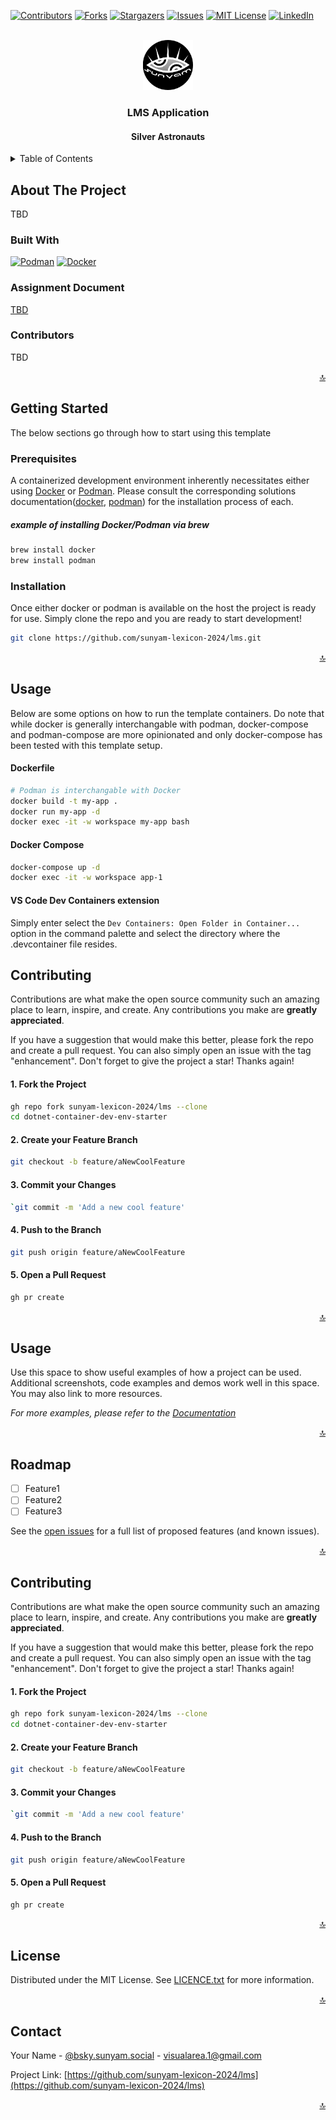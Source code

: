 <a name="readme-top"></a>

<!-- PROJECT SHIELDS -->
[![Contributors][contributors-shield]][contributors-url]
[![Forks][forks-shield]][forks-url]
[![Stargazers][stars-shield]][stars-url]
[![Issues][issues-shield]][issues-url]
[![MIT License][license-shield]][license-url]
[![LinkedIn][linkedin-shield]][linkedin-url]



<!-- PROJECT LOGO -->
<br />
<div align="center">
  <a href="https://github.com/sunyam-lexicon-2024/lms">
    <img src=".docs/images/logo.png" alt="Logo" width="80" height="80">
  </a>

<h3 align="center"> LMS Application</h3>
<h4 align="center"> Silver Astronauts </h4>

</div>



<!-- TABLE OF CONTENTS -->
<details>
  <summary>Table of Contents</summary>
  <ol>
    <li>
      <a href="#about-the-project">About The Project</a>
      <ul>
        <li><a href="#built-with">Built With</a></li>
        <li><a href="#assignment-document">Built With</a></li>
        <li><a href="#contributors">Built With</a></li>
      </ul>
    </li>
    <li>
      <a href="#getting-started">Getting Started</a>
      <ul>
        <li><a href="#prerequisites">Prerequisites</a></li>
        <li><a href="#installation">Installation</a></li>
      </ul>
    </li>
    <li><a href="#usage">Usage</a></li>
    <li><a href="#contributing">Contributing</a></li>
    <li><a href="#license">License</a></li>
    <li><a href="#contact">Contact</a></li>
    <li><a href="#acknowledgments">Acknowledgments</a></li>
  </ol>
</details>



<!-- ABOUT THE PROJECT -->
## About The Project

TBD



### Built With

[![Podman][Podman]][Podman-url]
[![Docker][Docker]][Docker-url]



### Assignment Document

[TBD](.tbd)



### Contributors

TBD

<p align="right"><a href="#readme-top">🔝</a></p>



<!-- GETTING STARTED -->
## Getting Started

The below sections go through how to start using this template

### Prerequisites

A containerized development environment inherently necessitates either using [Docker](https://www.docker.com) or [Podman](https://podman.io).
Please consult the corresponding solutions documentation([docker](https://docs.docker.com), [podman](https://podman.io/docs)) for the installation process of each.

##### example of installing Docker/Podman via brew 
```sh
brew install docker
brew install podman
```

### Installation

Once either docker or podman is available on the host the project is ready for use. Simply clone the repo and you are ready to start development!

   ```sh
   git clone https://github.com/sunyam-lexicon-2024/lms.git
   ```


<p align="right"><a href="#readme-top">🔝</a></p>


## Usage

Below are some options on how to run the template containers.
Do note that while docker is generally interchangable with podman, docker-compose and podman-compose are more opinionated and only docker-compose 
has been tested with this template setup.

#### Dockerfile
   ```sh
   # Podman is interchangable with Docker
   docker build -t my-app .
   docker run my-app -d
   docker exec -it -w workspace my-app bash
   ```
#### Docker Compose
   ```sh
   docker-compose up -d
   docker exec -it -w workspace app-1
   ```
#### VS Code Dev Containers extension
Simply enter select the `Dev Containers: Open Folder in Container...` option in the command palette and select the directory where the .devcontainer file resides. 

<!-- CONTRIBUTING -->
## Contributing

Contributions are what make the open source community such an amazing place to learn, inspire, and create. Any contributions you make are **greatly appreciated**.

If you have a suggestion that would make this better, please fork the repo and create a pull request. You can also simply open an issue with the tag "enhancement".
Don't forget to give the project a star! Thanks again!

#### 1. Fork the Project
```sh
gh repo fork sunyam-lexicon-2024/lms --clone
cd dotnet-container-dev-env-starter
```
#### 2. Create your Feature Branch 
```sh
git checkout -b feature/aNewCoolFeature
```
#### 3. Commit your Changes 
```sh
`git commit -m 'Add a new cool feature'
```
#### 4. Push to the Branch 
```sh
git push origin feature/aNewCoolFeature
```
#### 5. Open a Pull Request
```sh
gh pr create 
```

<p align="right"><a href="#readme-top">🔝</a></p>



<!-- USAGE EXAMPLES -->
## Usage

Use this space to show useful examples of how a project can be used. Additional screenshots, code examples and demos work well in this space. You may also link to more resources.

_For more examples, please refer to the [Documentation](https://example.com)_

<p align="right"><a href="#readme-top">🔝</a></p>



<!-- ROADMAP -->
## Roadmap

- [ ] Feature1
- [ ] Feature2
- [ ] Feature3

See the [open issues](https://github.com/sunyam-lexicon-2024/lms/issues) for a full list of proposed features (and known issues).

<p align="right"><a href="#readme-top">🔝</a></p>



<!-- CONTRIBUTING -->
## Contributing

Contributions are what make the open source community such an amazing place to learn, inspire, and create. Any contributions you make are **greatly appreciated**.

If you have a suggestion that would make this better, please fork the repo and create a pull request. You can also simply open an issue with the tag "enhancement".
Don't forget to give the project a star! Thanks again!

#### 1. Fork the Project
```sh
gh repo fork sunyam-lexicon-2024/lms --clone
cd dotnet-container-dev-env-starter
```
#### 2. Create your Feature Branch 
```sh
git checkout -b feature/aNewCoolFeature
```
#### 3. Commit your Changes 
```sh
`git commit -m 'Add a new cool feature'
```
#### 4. Push to the Branch 
```sh
git push origin feature/aNewCoolFeature
```
#### 5. Open a Pull Request
```sh
gh pr create 
```

<p align="right"><a href="#readme-top">🔝</a></p>



<!-- LICENSE -->
## License

Distributed under the MIT License. See [LICENCE.txt](LICENCE.txt) for more information.

<p align="right"><a href="#readme-top">🔝</a></p>



<!-- CONTACT -->
## Contact

Your Name - [@bsky.sunyam.social](https://bsky.app/profile/bsky.sunyam.social) - visualarea.1@gmail.com

Project Link: [https://github.com/sunyam-lexicon-2024/lms](https://github.com/sunyam-lexicon-2024/lms)

<p align="right"><a href="#readme-top">🔝</a></p>


<!-- MARKDOWN LINKS & IMAGES -->
<!-- https://www.markdownguide.org/basic-syntax/#reference-style-links -->
[contributors-shield]: https://img.shields.io/github/contributors/sunyam-lexicon-2024/lms.svg?style=for-the-badge
[contributors-url]: https://github.com/sunyam-lexicon-2024/lms/graphs/contributors
[forks-shield]: https://img.shields.io/github/forks/sunyam-lexicon-2024/lms?style=for-the-badge
[forks-url]: https://github.com/sunyam-lexicon-2024/lms/network/members
[stars-shield]: https://img.shields.io/github/stars/sunyam-lexicon-2024/lms.svg?style=for-the-badge
[stars-url]: https://github.com/sunyam-lexicon-2024/lms/stargazers
[issues-shield]: https://img.shields.io/github/issues/sunyam-lexicon-2024/lms.svg?style=for-the-badge
[issues-url]: https://github.com/sunyam-lexicon-2024/lms/issues
[license-shield]: https://img.shields.io/github/license/sunyam-lexicon-2024/lms.svg?style=for-the-badge
[license-url]: https://github.com/sunyam-lexicon-2024/lms/blob/master/LICENSE.txt
[linkedin-shield]: https://img.shields.io/badge/-LinkedIn-black.svg?style=for-the-badge&logo=linkedin&colorB=555
[linkedin-url]: https://linkedin.com/in/carl-sandberg-01070a2b6/
[product-screenshot]: .docs/images/screenshot.png
[Podman]: https://img.shields.io/badge/podman-000000?style=for-the-badge&logo=podman&logoColor=white&logoSize=large&color=892CA0
[Podman-url]:https://podman.io
[Docker]: https://img.shields.io/badge/docker-2496ED?style=for-the-badge&logo=docker&logoColor=white
[Docker-url]:https://docker.com
